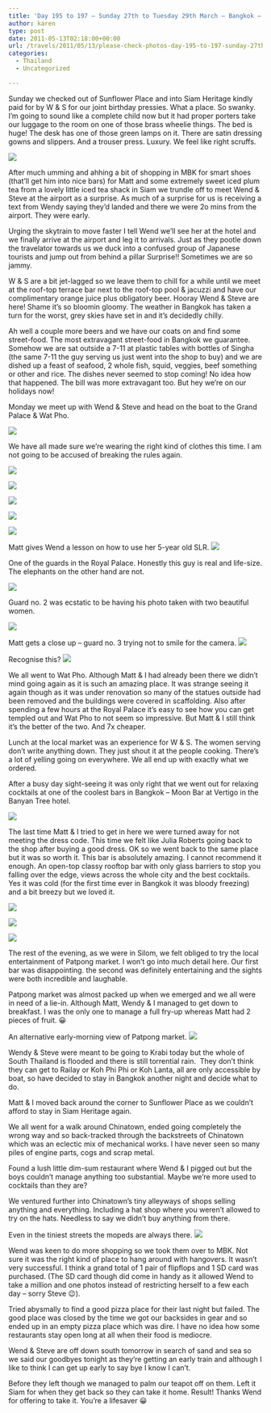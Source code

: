 ```yaml
---
title: 'Day 195 to 197 – Sunday 27th to Tuesday 29th March – Bangkok – Wendy & Steve arrive!'
author: karen
type: post
date: 2011-05-13T02:18:00+00:00
url: /travels/2011/05/13/please-check-photos-day-195-to-197-sunday-27th-to-tuesday-29th-march-bangkok-wendy-steve-arrive/
categories:
  - Thailand
  - Uncategorized

---
```

Sunday we checked out of Sunflower Place and into Siam Heritage kindly paid for by W & S for our joint birthday pressies. What a place. So swanky. I’m going to sound like a complete child now but it had proper porters take our luggage to the room on one of those brass wheelie things. The bed is huge! The desk has one of those green lamps on it. There are satin dressing gowns and slippers. And a trouser press. Luxury. We feel like right scruffs.

![](/travels-wp-content/uploads/2011/05/P1060004.jpg)

After much umming and ahhing a bit of shopping in MBK for smart shoes (that’ll get him into nice bars) for Matt and some extremely sweet iced plum tea from a lovely little iced tea shack in Siam we trundle off to meet Wend & Steve at the airport as a surprise. As much of a surprise for us is receiving a text from Wendy saying they’d landed and there we were 2o mins from the airport. They were early.

Urging the skytrain to move faster I tell Wend we’ll see her at the hotel and we finally arrive at the airport and leg it to arrivals. Just as they pootle down the travelator towards us we duck into a confused group of Japanese tourists and jump out from behind a pillar Surprise!! Sometimes we are so jammy.

W & S are a bit jet-lagged so we leave them to chill for a while until we meet at the roof-top terrace bar next to the roof-top pool & jacuzzi and have our complimentary orange juice plus obligatory beer. Hooray Wend & Steve are here! Shame it’s so bloomin gloomy. The weather in Bangkok has taken a turn for the worst, grey skies have set in and it’s decidedly chilly.

Ah well a couple more beers and we have our coats on and find some street-food. The most extravagant street-food in Bangkok we guarantee. Somehow we are sat outside a 7-11 at plastic tables with bottles of Singha (the same 7-11 the guy serving us just went into the shop to buy) and we are dished up a feast of seafood, 2 whole fish, squid, veggies, beef something or other and rice. The dishes never seemed to stop coming! No idea how that happened. The bill was more extravagant too. But hey we’re on our holidays now!

Monday we meet up with Wend & Steve and head on the boat to the Grand Palace & Wat Pho. 

![](/travels-wp-content/uploads/2011/05/P1060008.jpg)

We have all made sure we’re wearing the right kind of clothes this time. I am not going to be accused of breaking the rules again.

![](/travels-wp-content/uploads/2011/05/P1060011.jpg)

![](/travels-wp-content/uploads/2011/05/IMG_4586.jpg)

![](/travels-wp-content/uploads/2011/05/IMG_4591.jpg)

![](/travels-wp-content/uploads/2011/05/IMG_4644.jpg)

![](/travels-wp-content/uploads/2011/05/IMG_4593.jpg)

Matt gives Wend a lesson on how to use her 5-year old SLR. 
![](/travels-wp-content/uploads/2011/05/P1060013.jpg)

One of the guards in the Royal Palace. Honestly this guy is real and life-size. The elephants on the other hand are not.

![](/travels-wp-content/uploads/2011/05/P1060015.jpg)

Guard no. 2 was ecstatic to be having his photo taken with two beautiful women.

![](/travels-wp-content/uploads/2011/05/IMG_4598.jpg)

Matt gets a close up – guard no. 3 trying not to smile for the camera.
![](/travels-wp-content/uploads/2011/05/IMG_4608.jpg)

Recognise this? ![](/travels-wp-content/uploads/2011/05/P1060018.jpg)

We all went to Wat Pho. Although Matt & I had already been there we didn’t mind going again as it is such an amazing place. It was strange seeing it again though as it was under renovation so many of the statues outside had been removed and the buildings were covered in scaffolding. Also after spending a few hours at the Royal Palace it’s easy to see how you can get templed out and Wat Pho to not seem so impressive. But Matt & I still think it’s the better of the two. And 7x cheaper.

Lunch at the local market was an experience for W & S. The women serving don’t write anything down. They just shout it at the people cooking. There’s a lot of yelling going on everywhere. We all end up with exactly what we ordered.

After a busy day sight-seeing it was only right that we went out for relaxing cocktails at one of the coolest bars in Bangkok – Moon Bar at Vertigo in the Banyan Tree hotel.

![](/travels-wp-content/uploads/2011/05/P1060027.jpg)

The last time Matt & I tried to get in here we were turned away for not meeting the dress code. This time we felt like Julia Roberts going back to the shop after buying a good dress. OK so we went back to the same place but it was so worth it. This bar is absolutely amazing. I cannot recommend it enough. An open-top classy rooftop bar with only glass barriers to stop you falling over the edge, views across the whole city and the best cocktails. Yes it was cold (for the first time ever in Bangkok it was bloody freezing) and a bit breezy but we loved it.

![](/travels-wp-content/uploads/2011/05/P1060025.jpg)

![](/travels-wp-content/uploads/2011/05/IMG_4651.jpg)

![](/travels-wp-content/uploads/2011/05/IMG_4661.jpg)

The rest of the evening, as we were in Silom, we felt obliged to try the local entertainment of Patpong market. I won’t go into much detail here. Our first bar was disappointing. the second was definitely entertaining and the sights were both incredible and laughable. 

Patpong market was almost packed up when we emerged and we all were in need of a lie-in. Although Matt, Wendy & I managed to get down to breakfast. I was the only one to manage a full fry-up whereas Matt had 2 pieces of fruit. 😀

An alternative early-morning view of Patpong market.
![](/travels-wp-content/uploads/2011/05/IMG_4674.jpg)

Wendy & Steve were meant to be going to Krabi today but the whole of South Thailand is flooded and there is still torrential rain.&nbsp; They don’t think they can get to Railay or Koh Phi Phi or Koh Lanta, all are only accessible by boat, so have decided to stay in Bangkok another night and decide what to do.

Matt & I moved back around the corner to Sunflower Place as we couldn’t afford to stay in Siam Heritage again. 

We all went for a walk around Chinatown, ended going completely the wrong way and so back-tracked through the backstreets of Chinatown which was an eclectic mix of mechanical works. I have never seen so many piles of engine parts, cogs and scrap metal. 

Found a lush little dim-sum restaurant where Wend & I pigged out but the boys couldn’t manage anything too substantial. Maybe we’re more used to cocktails than they are?

We ventured further into Chinatown’s tiny alleyways of shops selling anything and everything. Including a hat shop where you weren’t allowed to try on the hats. Needless to say we didn’t buy anything from there.

Even in the tiniest streets the mopeds are always there.
![](/travels-wp-content/uploads/2011/05/IMG_4680.jpg)

Wend was keen to do more shopping so we took them over to MBK. Not sure it was the right kind of place to hang around with hangovers. It wasn’t very successful. I think a grand total of 1 pair of flipflops and 1 SD card was purchased. (The SD card though did come in handy as it allowed Wend to take a million and one photos instead of restricting herself to a few each day – sorry Steve  😉).

Tried abysmally to find a good pizza place for their last night but failed. The good place was closed by the time we got our backsides in gear and so ended up in an empty pizza place which was dire. I have no idea how some restaurants stay open long at all when their food is mediocre.

Wend & Steve are off down south tomorrow in search of sand and sea so we said our goodbyes tonight as they’re getting an early train and although I like to think I can get up early to say bye I know I can’t.

Before they left though we managed to palm our teapot off on them. Left it Siam for when they get back so they can take it home. Result! Thanks Wend for offering to take it. You’re a lifesaver 😀
